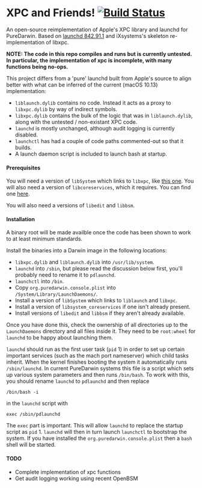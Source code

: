 # XPC and Friends! [![Build Status](https://travis-ci.org/PureDarwin2/launchd-and-libxpc.svg?branch=master)](https://travis-ci.org/PureDarwin2/launchd-and-libxpc)

An open-source reimplementation of Apple's XPC library and launchd for PureDarwin. Based on [launchd 842.91.1](https://opensource.apple.com/tarballs/launchd/launchd-842.91.1.tar.gz) and iXsystems's skeleton re-implementation of libxpc.

**NOTE: The code in this repo compiles and runs but is currently untested. In particular, the implementation of xpc is incomplete, with many functions being no-ops.**

This project differs from a 'pure' launchd built from Apple's source to align better with what can be inferred of the current (macOS 10.13) implementation:

* `liblaunch.dylib` contains no code. Instead it acts as a proxy to `libxpc.dylib` by way of indirect symbols.
* `libxpc.dylib` contains the bulk of the logic that was in `liblaunch.dylib`, along with the untested / non-existant XPC code.
* `launchd` is mostly unchanged, although audit logging is currently disabled.
* `launchctl` has had a couple of code paths commented-out so that it builds.
* A launch daemon script is included to launch bash at startup.

#### Prerequisites

You will need a version of `libSystem` which links to `libxpc`, like [this one](https://github.com/Andromeda-OS/Libsystem). You will also need a version of `libcoreservices`, which it requires. You can find one [here](https://github.com/libsystem-ethan/esdarwin).

You will also need a versions of `libedit` and `libbsm`.

#### Installation

A binary root will be made availble once the code has been shown to work to at least minimum standards.

Install the binaries into a Darwin image in the following locations:

* `libxpc.dylib` and `liblaunch.dylib` into `/usr/lib/system`.
* `launchd` into `/sbin`, but please read the discussion below first, you'll probably need to rename it to `pdlaunchd`.
* `launchctl` into `/bin`.
* Copy `org.puredarwin.console.plist` into `/System/Library/LaunchDaemons/`.
* Install a version of `libSystem` which links to `liblaunch` and `libxpc`.
* Install a version of `libsystem_coreservices` if one isn't already present.
* Install versions of `libedit` and `libbsm` if they aren't already available.

Once you have done this, check the ownership of all directories up to the `LaunchDaemons` directory and all files inside it. They need to be `root:wheel` for `launchd` to be happy about launching them.

`launchd` should run as the first user task (`pid` 1) in order to set up certain important services (such as the mach port nameserver) which child tasks inherit. When the kernel finishes booting the system it automatically runs `/sbin/launchd`. In current PureDarwin systems this file is a script which sets up various system parameters and then runs `/bin/bash`. To work with this, you should rename `launchd` to `pdlaunchd` and then replace

```
/bin/bash -i
```

in the `launchd` script with

```
exec /sbin/pdlaunchd
```

The `exec` part is important. This will allow `launchd` to replace the startup script as `pid` 1. `launchd` will then in turn launch `launchctl` to bootstrap the system. If you have installed the `org.puredarwin.console.plist` then a `bash` shell will be started.

#### TODO

* Complete implementation of xpc functions
* Get audit logging working using recent OpenBSM
